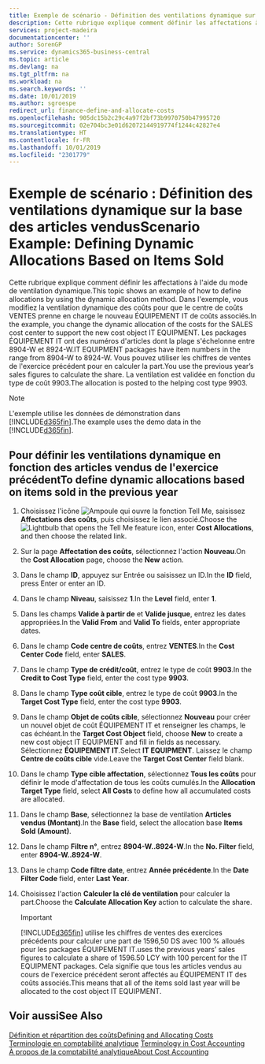 ```yaml
---
title: Exemple de scénario - Définition des ventilations dynamique sur la base des articles vendus | Microsoft Docs
description: Cette rubrique explique comment définir les affectations à l'aide du mode de ventilation dynamique.
services: project-madeira
documentationcenter: ''
author: SorenGP
ms.service: dynamics365-business-central
ms.topic: article
ms.devlang: na
ms.tgt_pltfrm: na
ms.workload: na
ms.search.keywords: ''
ms.date: 10/01/2019
ms.author: sgroespe
redirect_url: finance-define-and-allocate-costs
ms.openlocfilehash: 905dc15b2c29c4a97f2bf73b9970750b47995720
ms.sourcegitcommit: 02e704bc3e01d62072144919774f1244c42827e4
ms.translationtype: HT
ms.contentlocale: fr-FR
ms.lasthandoff: 10/01/2019
ms.locfileid: "2301779"
---
```

# <a name="scenario-example-defining-dynamic-allocations-based-on-items-sold"></a><span data-ttu-id="c0c2e-103">Exemple de scénario : Définition des ventilations dynamique sur la base des articles vendus</span><span class="sxs-lookup"><span data-stu-id="c0c2e-103">Scenario Example: Defining Dynamic Allocations Based on Items Sold</span></span>
<span data-ttu-id="c0c2e-104">Cette rubrique explique comment définir les affectations à l'aide du mode de ventilation dynamique.</span><span class="sxs-lookup"><span data-stu-id="c0c2e-104">This topic shows an example of how to define allocations by using the dynamic allocation method.</span></span> <span data-ttu-id="c0c2e-105">Dans l'exemple, vous modifiez la ventilation dynamique des coûts pour que le centre de coûts VENTES prenne en charge le nouveau ÉQUIPEMENT IT de coûts associés.</span><span class="sxs-lookup"><span data-stu-id="c0c2e-105">In the example, you change the dynamic allocation of the costs for the SALES cost center to support the new cost object IT EQUIPMENT.</span></span> <span data-ttu-id="c0c2e-106">Les packages ÉQUIPEMENT IT ont des numéros d'articles dont la plage s'échelonne entre 8904-W et 8924-W.</span><span class="sxs-lookup"><span data-stu-id="c0c2e-106">IT EQUIPMENT packages have item numbers in the range from 8904-W to 8924-W.</span></span> <span data-ttu-id="c0c2e-107">Vous pouvez utiliser les chiffres de ventes de l'exercice précédent pour en calculer la part.</span><span class="sxs-lookup"><span data-stu-id="c0c2e-107">You use the previous year’s sales figures to calculate the share.</span></span> <span data-ttu-id="c0c2e-108">La ventilation est validée en fonction du type de coût 9903.</span><span class="sxs-lookup"><span data-stu-id="c0c2e-108">The allocation is posted to the helping cost type 9903.</span></span>  

> [!NOTE]  
>  <span data-ttu-id="c0c2e-109">L'exemple utilise les données de démonstration dans [!INCLUDE[d365fin](includes/d365fin_md.md)].</span><span class="sxs-lookup"><span data-stu-id="c0c2e-109">The example uses the demo data in the [!INCLUDE[d365fin](includes/d365fin_md.md)].</span></span>  

## <a name="to-define-dynamic-allocations-based-on-items-sold-in-the-previous-year"></a><span data-ttu-id="c0c2e-110">Pour définir les ventilations dynamique en fonction des articles vendus de l'exercice précédent</span><span class="sxs-lookup"><span data-stu-id="c0c2e-110">To define dynamic allocations based on items sold in the previous year</span></span>  

1.  <span data-ttu-id="c0c2e-111">Choisissez l'icône ![Ampoule qui ouvre la fonction Tell Me](media/ui-search/search_small.png "Dites-moi ce que vous voulez faire"), saisissez **Affectations des coûts**, puis choisissez le lien associé.</span><span class="sxs-lookup"><span data-stu-id="c0c2e-111">Choose the ![Lightbulb that opens the Tell Me feature](media/ui-search/search_small.png "Tell me what you want to do") icon, enter **Cost Allocations**, and then choose the related link.</span></span>  
2.  <span data-ttu-id="c0c2e-112">Sur la page **Affectation des coûts**, sélectionnez l'action **Nouveau**.</span><span class="sxs-lookup"><span data-stu-id="c0c2e-112">On the **Cost Allocation** page, choose the **New** action.</span></span>  
3.  <span data-ttu-id="c0c2e-113">Dans le champ **ID**, appuyez sur Entrée ou saisissez un ID.</span><span class="sxs-lookup"><span data-stu-id="c0c2e-113">In the **ID** field, press Enter or enter an ID.</span></span>  
4.  <span data-ttu-id="c0c2e-114">Dans le champ **Niveau**, saisissez **1**.</span><span class="sxs-lookup"><span data-stu-id="c0c2e-114">In the **Level** field, enter **1**.</span></span>  
5.  <span data-ttu-id="c0c2e-115">Dans les champs **Valide à partir de** et **Valide jusque**, entrez les dates appropriées.</span><span class="sxs-lookup"><span data-stu-id="c0c2e-115">In the **Valid From** and **Valid To** fields, enter appropriate dates.</span></span>  
6.  <span data-ttu-id="c0c2e-116">Dans le champ **Code centre de coûts**, entrez **VENTES**.</span><span class="sxs-lookup"><span data-stu-id="c0c2e-116">In the **Cost Center Code** field, enter **SALES**.</span></span>  
7.  <span data-ttu-id="c0c2e-117">Dans le champ **Type de crédit/coût**, entrez le type de coût **9903**.</span><span class="sxs-lookup"><span data-stu-id="c0c2e-117">In the **Credit to Cost Type** field, enter the cost type **9903**.</span></span>  
8.  <span data-ttu-id="c0c2e-118">Dans le champ **Type coût cible**, entrez le type de coût **9903**.</span><span class="sxs-lookup"><span data-stu-id="c0c2e-118">In the **Target Cost Type** field, enter the cost type **9903**.</span></span>  
9. <span data-ttu-id="c0c2e-119">Dans le champ **Objet de coûts cible**, sélectionnez **Nouveau** pour créer un nouvel objet de coût ÉQUIPEMENT IT et renseigner les champs, le cas échéant.</span><span class="sxs-lookup"><span data-stu-id="c0c2e-119">In the **Target Cost Object** field, choose **New** to create a new cost object IT EQUIPMENT and fill in fields as necessary.</span></span> <span data-ttu-id="c0c2e-120">Sélectionnez **ÉQUIPEMENT IT**.</span><span class="sxs-lookup"><span data-stu-id="c0c2e-120">Select **IT EQUIPMENT**.</span></span> <span data-ttu-id="c0c2e-121">Laissez le champ **Centre de coûts cible** vide.</span><span class="sxs-lookup"><span data-stu-id="c0c2e-121">Leave the **Target Cost Center** field blank.</span></span>  
10. <span data-ttu-id="c0c2e-122">Dans le champ **Type cible affectation**, sélectionnez **Tous les coûts** pour définir le mode d'affectation de tous les coûts cumulés.</span><span class="sxs-lookup"><span data-stu-id="c0c2e-122">In the **Allocation Target Type** field, select **All Costs** to define how all accumulated costs are allocated.</span></span>  
11. <span data-ttu-id="c0c2e-123">Dans le champ **Base**, sélectionnez la base de ventilation **Articles vendus (Montant)**.</span><span class="sxs-lookup"><span data-stu-id="c0c2e-123">In the **Base** field, select the allocation base **Items Sold (Amount)**.</span></span>  
12. <span data-ttu-id="c0c2e-124">Dans le champ **Filtre n°**, entrez **8904-W..8924-W**.</span><span class="sxs-lookup"><span data-stu-id="c0c2e-124">In the **No. Filter** field, enter **8904-W..8924-W**.</span></span>  
13. <span data-ttu-id="c0c2e-125">Dans le champ **Code filtre date**, entrez **Année précédente**.</span><span class="sxs-lookup"><span data-stu-id="c0c2e-125">In the **Date Filter Code** field, enter **Last Year**.</span></span>  
14. <span data-ttu-id="c0c2e-126">Choisissez l'action **Calculer la clé de ventilation** pour calculer la part.</span><span class="sxs-lookup"><span data-stu-id="c0c2e-126">Choose the **Calculate Allocation Key** action to calculate the share.</span></span>  

    > [!IMPORTANT]  
    >  [!INCLUDE[d365fin](includes/d365fin_md.md)] <span data-ttu-id="c0c2e-127">utilise les chiffres de ventes des exercices précédents pour calculer une part de 1596,50 DS avec 100 % alloués pour les packages ÉQUIPEMENT IT.</span><span class="sxs-lookup"><span data-stu-id="c0c2e-127">uses the previous years’ sales figures to calculate a share of 1596.50 LCY with 100 percent for the IT EQUIPMENT packages.</span></span> <span data-ttu-id="c0c2e-128">Cela signifie que tous les articles vendus au cours de l'exercice précédent seront affectés au ÉQUIPEMENT IT des coûts associés.</span><span class="sxs-lookup"><span data-stu-id="c0c2e-128">This means that all of the items sold last year will be allocated to the cost object IT EQUIPMENT.</span></span>  

## <a name="see-also"></a><span data-ttu-id="c0c2e-129">Voir aussi</span><span class="sxs-lookup"><span data-stu-id="c0c2e-129">See Also</span></span>  
[<span data-ttu-id="c0c2e-130">Définition et répartition des coûts</span><span class="sxs-lookup"><span data-stu-id="c0c2e-130">Defining and Allocating Costs</span></span>](finance-define-and-allocate-costs.md)  
<span data-ttu-id="c0c2e-131">[Terminologie en comptabilité analytique](finance-terminology-in-cost-accounting.md) </span><span class="sxs-lookup"><span data-stu-id="c0c2e-131">[Terminology in Cost Accounting](finance-terminology-in-cost-accounting.md) </span></span>  
[<span data-ttu-id="c0c2e-132">À propos de la comptabilité analytique</span><span class="sxs-lookup"><span data-stu-id="c0c2e-132">About Cost Accounting</span></span>](finance-about-cost-accounting.md)
